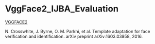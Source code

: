 # VggFace2_IJBA_Evaluation
[VGGFACE2](http://www.robots.ox.ac.uk/~vgg/data/vgg_face/)

N. Crosswhite, J. Byrne, O. M. Parkhi, et al. Template adaptation for face verification and identification. arXiv preprint arXiv:1603.03958, 2016.